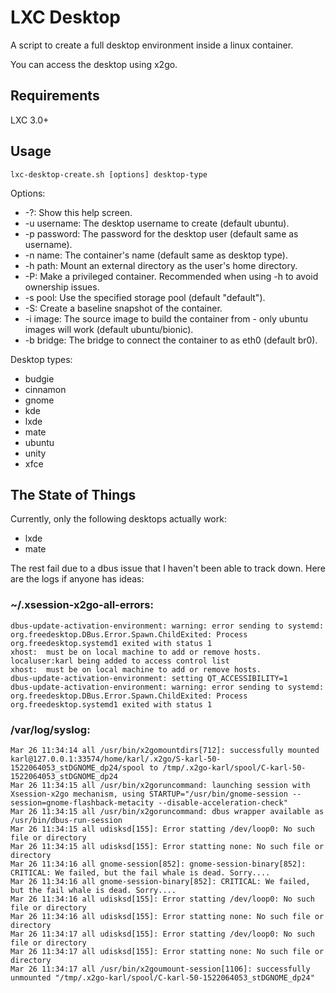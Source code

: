 LXC Desktop
===========

A script to create a full desktop environment inside a linux container.

You can access the desktop using x2go.



Requirements
------------

LXC 3.0+



Usage
-----

    lxc-desktop-create.sh [options] desktop-type

Options:

 * -?: Show this help screen.
 * -u username: The desktop username to create (default ubuntu).
 * -p password: The password for the desktop user (default same as username).
 * -n name: The container's name (default same as desktop type).
 * -h path: Mount an external directory as the user's home directory.
 * -P: Make a privileged container. Recommended when using -h to avoid ownership issues.
 * -s pool: Use the specified storage pool (default "default").
 * -S: Create a baseline snapshot of the container.
 * -i image: The source image to build the container from - only ubuntu images will work (default ubuntu/bionic).
 * -b bridge: The bridge to connect the container to as eth0 (default br0).

Desktop types: 

 * budgie
 * cinnamon
 * gnome
 * kde
 * lxde
 * mate
 * ubuntu
 * unity
 * xfce



The State of Things
-------------------

Currently, only the following desktops actually work:

  * lxde
  * mate

The rest fail due to a dbus issue that I haven't been able to track down. Here are the logs if anyone has ideas:

### ~/.xsession-x2go-all-errors:

	dbus-update-activation-environment: warning: error sending to systemd: org.freedesktop.DBus.Error.Spawn.ChildExited: Process org.freedesktop.systemd1 exited with status 1
	xhost:  must be on local machine to add or remove hosts.
	localuser:karl being added to access control list
	xhost:  must be on local machine to add or remove hosts.
	dbus-update-activation-environment: setting QT_ACCESSIBILITY=1
	dbus-update-activation-environment: warning: error sending to systemd: org.freedesktop.DBus.Error.Spawn.ChildExited: Process org.freedesktop.systemd1 exited with status 1


### /var/log/syslog:

	Mar 26 11:34:14 all /usr/bin/x2gomountdirs[712]: successfully mounted karl@127.0.0.1:33574/home/karl/.x2go/S-karl-50-1522064053_stDGNOME_dp24/spool to /tmp/.x2go-karl/spool/C-karl-50-1522064053_stDGNOME_dp24
	Mar 26 11:34:15 all /usr/bin/x2goruncommand: launching session with Xsession-x2go mechanism, using STARTUP="/usr/bin/gnome-session --session=gnome-flashback-metacity --disable-acceleration-check"
	Mar 26 11:34:15 all /usr/bin/x2goruncommand: dbus wrapper available as /usr/bin/dbus-run-session
	Mar 26 11:34:15 all udisksd[155]: Error statting /dev/loop0: No such file or directory
	Mar 26 11:34:15 all udisksd[155]: Error statting none: No such file or directory
	Mar 26 11:34:16 all gnome-session[852]: gnome-session-binary[852]: CRITICAL: We failed, but the fail whale is dead. Sorry....
	Mar 26 11:34:16 all gnome-session-binary[852]: CRITICAL: We failed, but the fail whale is dead. Sorry....
	Mar 26 11:34:16 all udisksd[155]: Error statting /dev/loop0: No such file or directory
	Mar 26 11:34:16 all udisksd[155]: Error statting none: No such file or directory
	Mar 26 11:34:17 all udisksd[155]: Error statting /dev/loop0: No such file or directory
	Mar 26 11:34:17 all udisksd[155]: Error statting none: No such file or directory
	Mar 26 11:34:17 all /usr/bin/x2goumount-session[1106]: successfully unmounted "/tmp/.x2go-karl/spool/C-karl-50-1522064053_stDGNOME_dp24"
